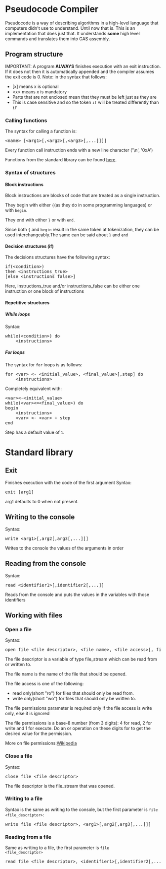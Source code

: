# Pseudocode Compiler



Pseudocode is a way of describing algorithms in a high-level language that
computers didn't use to understand. Until now that is. This is an implementation
that does just that. It understands **some** high level commands and 
translates them into GAS assembly.

## Program structure
IMPORTANT: A program **ALWAYS** finishes execution with an exit instruction.
If it does not then it is automatically appended and the compiler assumes the exit code is 0.
Note: in the syntax that follows:
- \[x] means x is optional
- &lt;x> means x is mandatory
- Parts that are not enclosed mean that they must be left just as they are
- This is case sensitive and so the token <code>if</code> will be treated differently than <code>iF</code>
### Calling functions
The syntax for calling a function is:
<pre>&lt;name> [&lt;arg1>[,&lt;arg2>[,&lt;arg3>[,...]]]]</pre>
Every function call instruction ends with a new line character ('\n', '0xA')

Functions from the standard library can be found
[here](#standard-library).

### Syntax of structures
#### Block instructions
Block instructions are blocks of code that are treated as a single instruction.

They begin with either <code>{</code>(as they do in some programming languages) or with <code>begin</code>.

They end with either <code>}</code> or with <code>end</code>.

Since both <code>{</code> and <code>begin</code> result in the same token at tokenization, they can be used interchangeably.The same can be said about <code>}</code> and <code>end</code>

#### Decision structures (if)
The decisions structures have the following syntax:
<pre>if(&lt;condition>)
then &lt;instructions_true>
[else &lt;instructions_false>]
</pre>
Here, instructions_true and/or instructions_false can be either one instruction or one block of instructions

#### Repetitive structures
##### While loops
Syntax:
<pre>while(&lt;condition>) do
    &lt;instructions>
</pre>

##### For loops
The syntax for <code>for</code> loops is as follows:
<pre>for &lt;var> &lt;- &lt;initial_value>, &lt;final_value>[,step] do
    &lt;instructions>
</pre>
Completely equivalent with:
<pre>&lt;var>&lt;-&lt;initial_value>
while(&lt;var>&lt;=&lt;final_value>) do
begin
    &lt;instructions>
    &lt;var> &lt;- &lt;var> + step
end
</pre>

Step has a default value of <code>1</code>.

# Standard library

## Exit
Finishes execution with the code of the first argument
Syntax:
<pre>exit [arg1]</pre>
arg1 defaults to 0 when not present.

## Writing to the console
Syntax:
<pre>write &lt;arg1>[,arg2[,arg3[,...]]]</pre>
Writes to the console the values of the arguments in order

## Reading from the console
Syntax:
<pre>read &lt;identifier1>[,identifier2[,...]]</pre>
Reads from the console and puts the values in the variables with those identifiers

## Working with files
### Open a file
Syntax:
<pre>open file &lt;file_descriptor>, &lt;file_name>, &lt;file_access>[, file_permissions]</pre>
The file descriptor is a variable of type file_stream which can be read from or written to.

The file name is the name of the file that should be opened.

The file access is one of the following:
- read only(short "ro") for files that should only be read from.
- write only(short "wo") for files that should only be written to.

The file permissions parameter is required only if the file access is write only, else it is ignored

The file permissions is a base-8 number (from 3 digits):
4 for read, 2 for write and 1 for execute. Do an or operation on these digits for to get the desired value for the permission.

More on file permissions:[Wikipedia](https://en.wikipedia.org/wiki/File_system_permissions)

### Close a file
Syntax:
<pre>close file &lt;file_descriptor></pre>
The file descriptor is the file_stream that was opened.

### Writing to a file
Syntax is the same as writing to the console, but the first parameter is <code>file &lt;file_descriptor></code>:
<pre>write file &lt;file_descriptor>, &lt;arg1>[,arg2[,arg3[,...]]]</pre>

### Reading from a file
Same as writing to a file, the first parameter is <code>file &lt;file_descriptor></code>
<pre>read file &lt;file_descriptor>, &lt;identifier1>[,identifier2[,...]]</pre>